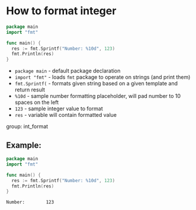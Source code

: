 # How to format integer

```go
package main
import "fmt"

func main() {
  res := fmt.Sprintf("Number: %10d", 123)
  fmt.Println(res)
}
```

- `package main` - default package declaration
- `import "fmt"` - loads `fmt` package to operate on strings (and print them)
- `fmt.Sprintf(` - formats given string based on a given template and return result
- `%10d` - sample number formatting placeholder, will pad number to 10 spaces on the left 
- `123` - sample integer value to format
- `res` - variable will contain formatted value

group: int_format

## Example: 
```go
package main
import "fmt"

func main() {
  res := fmt.Sprintf("Number: %10d", 123)
  fmt.Println(res)
}
```
```
Number:        123

```

